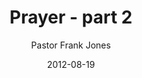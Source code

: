 ---
lunr: "true"
title: "Prayer - part 2"
author: "Pastor Frank Jones"
postDate: "08-19-2012"
date: 2012-08-19
category: "sermons"
slug: "2012/08/08192012_FFC"
icon: microphone
audioLink: "08192012_FFC"
tags: [prayer]
mp3: "08192012_FFC/08192012.mp3"
ogg: "08192012_FFC/08192012.ogg"
linkurl: "https://archive.org/download/08192012_FFC/08192012_FFC_files.xml"
ipath: "https://archive.org/download/08192012_FFC/08192012.mp3"
layout: sermon.html
---